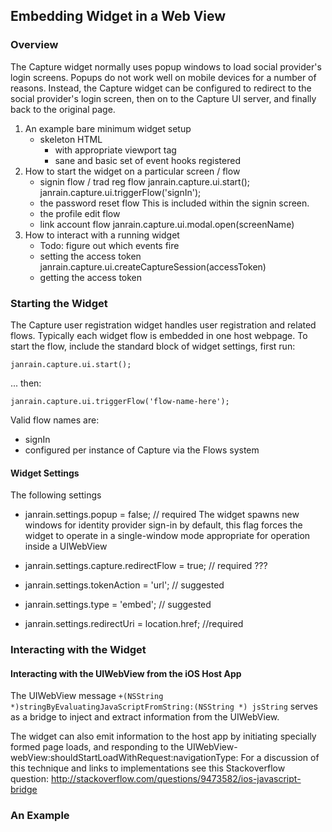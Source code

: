 ## Embedding Widget in a Web View

### Overview

The Capture widget normally uses popup windows to load social provider's login
screens. Popups do not work well on mobile devices for a number of reasons.
Instead, the Capture widget can be configured to redirect to the social
provider's login screen, then on to the Capture UI server, and finally back to
the original page.

1. An example bare minimum widget setup
    * skeleton HTML
        * with appropriate viewport tag
            <meta name='viewport' content='width: device-width' />
        * sane and basic set of event hooks registered
2. How to start the widget on a particular screen / flow
    * signin flow / trad reg flow
        janrain.capture.ui.start();
        janrain.capture.ui.triggerFlow('signIn');
    * the password reset flow
        This is included within the signin screen.
    * the profile edit flow
    * link account flow
        janrain.capture.ui.modal.open(screenName)
3. How to interact with a running widget
    * Todo: figure out which events fire
    * setting the access token
    janrain.capture.ui.createCaptureSession(accessToken)
    * getting the access token

### Starting the Widget

The Capture user registration widget handles user registration and related flows.
Typically each widget flow is embedded in one host webpage. To start the flow,
include the standard block of widget settings, first run:

    janrain.capture.ui.start();

... then:

    janrain.capture.ui.triggerFlow('flow-name-here');

Valid flow names are:

 * signIn
 * configured per instance of Capture via the Flows system

#### Widget Settings

The following settings

* janrain.settings.popup = false; // required
The widget spawns new windows for identity provider sign-in by default, this
flag forces the widget to operate in a single-window mode appropriate for
operation inside a UIWebView

* janrain.settings.capture.redirectFlow = true; // required
???

* janrain.settings.tokenAction = 'url'; // suggested

* janrain.settings.type = 'embed'; // suggested

* janrain.settings.redirectUri = location.href; //required

### Interacting with the Widget

#### Interacting with the UIWebView from the iOS Host App

The UIWebView message `+(NSString *)stringByEvaluatingJavaScriptFromString:(NSString *) jsString`
serves as a bridge to inject and extract information from the UIWebView.

The widget can also emit information to the host app by initiating specially
formed page loads, and responding to the UIWebView-webView:shouldStartLoadWithRequest:navigationType:
For a discussion of this technique and links to implementations see this
Stackoverflow question: http://stackoverflow.com/questions/9473582/ios-javascript-bridge

### An Example

